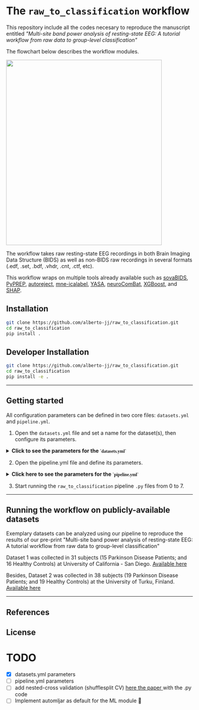 # The ``raw_to_classification`` workflow

This repository include all the codes necesary to reproduce the manuscript entitled *"Multi-site band power analysis of resting-state EEG: A tutorial workflow from raw data to group-level classification"*

The flowchart below describes the workflow modules.

<img src="https://user-images.githubusercontent.com/71186117/225244708-b0227c35-eef3-42c1-b649-b619e1b41851.png" width="420" height="500">

The workflow takes raw resting-state EEG recordings in both Brain Imaging Data Structure (BIDS) as well as non-BIDS raw recordings in several formats (.edf, .set, .bdf, .vhdr, .cnt, .ctf, etc).

This workflow wraps on multiple tools already available such as [sovaBIDS](https://github.com/yjmantilla/sovabids), [PyPREP](https://github.com/sappelhoff/pyprep), [autoreject](https://github.com/autoreject/autoreject), [mne-icalabel](https://github.com/mne-tools/mne-icalabel), [YASA](https://github.com/raphaelvallat/yasa), [neuroComBat](https://github.com/Jfortin1/ComBatHarmonization), [XGBoost](https://github.com/dmlc/xgboost), and [SHAP](https://github.com/slundberg/shap).


## Installation

```bash
git clone https://github.com/alberto-jj/raw_to_classification.git
cd raw_to_classification
pip install .
```

## Developer Installation

```bash
git clone https://github.com/alberto-jj/raw_to_classification.git
cd raw_to_classification
pip install -e .
```
---

## Getting started
All configuration parameters can be defined in two core files: `datasets.yml` and `pipeline.yml`.

1. Open the `datasets.yml` file and set a name for the dataset(s), then configure its parameters.

<details>
    <summary><b> Click to see the parameters for the <code style="font-family: consolas;">`datasets.yml`</code></b> </summary>
    <p>


| Parameter | Input type | Description |
| --- | --- | --- |
| **`url`** | `str`, optional | URL address of the dataset. |
| **`dataset_label`** | `str`	, required | Identifier label for the dataset. |
| **`participants_file`** | `str`, required | Path to the participants metadata file. If data is in BIDS format, fill-in the path to the "participants.tsv" file. |
| **`reader`** | optional |  Fill below the desired <ins>reader function</ins> and its <ins>arguments</ins>. ***Only useful if metadata is NOT in BIDS format*** |
| *`function`* | `str`, optional  | Reader function to be used to read the participants metadata (e.g. pd.read_excel, pd.read_csv).
| *`args`* | `str`, optional  | Fill below the arguments for the reader function (e.g. delimiter: "\\t", or "{}" if no used arguments).
| **`df_transform`** | `str`, optional |  Write any function to organize metadata file (e.g. "df=df.dropna(subset =['id'])"). ***Only useful if metadata is NOT in BIDS format*** |
| **`cleaned_participants`** | `str`	, optional  | Path to the resulting participants.tsv after using `reader` or `df_transform` functions.
| **`raw_layout`** | required  | Fill below the arguments for the raw layout.
| *`extension`* | `str`	, required  | Extension of the raw files (e.g. ".edf", ".set").
| *`suffix`* | `str`	, required  | Suffix for BIDS format (e.g. "eeg").
| *`return_type`* | `str`	, required  | Return a list with the desired output (e.g. "filename").
| *`task`* | `str`	, required  | Task label according to BIDS specification (e.g. "rest", "eyesClosed").
| **`example_file`** | `str`	, required  | Path to an exemplary file wether in BIDS or Non-BIDS format.
| **`ch_names`** | `list`	, required  | List of Channel names in standard format (i.e. Fp1, Oz).
| **`PowerLineFrequency`** | `int`	, required  | Power line noise in Hz.
| **`bids_root`** | `str`	, required  | Path to the BIDS root folder.
| **`sovabids`** | optional  | Use the `paths` and `rules` parameters to convert into BIDS.
| *`paths`* | | Use the `source_path` and `bids_path` parameters as detailed below.
| `source_path` |`str`	  | Path of the folder with the source files.
| `bids_path` | `str`	 | Path of the folder with the BIDS converted data.
| *`rules`* | | Use the `source_path` and `bids_path` parameters as detailed below.
| `dataset_description` | `str`	 | Description of the current dataset.
| `Name` |  `str`	 | Dataset name.
| `Authors` | `str`	  | Names of the authors of the dataset.
| `sidecar` | | Define below the configurations of the sidecar file.
| `PowerLineFrequency` | `int`	  | Power line noise, noted for visualization and inspection.
| `EEGReference` |  `str`	 | Reference channel.
| *`channels`* | | Define below the channels.tsv file. 
| `type` |   | This property allow us to overwrite channel types inferred by MNE 'HEOG', 'VEOG'. Here the syntax is "<channel name> : <channel type according to bids notation>" (e.g. HEOG : HEOG).
| `VEOG` |  `str`	 | Vertical EOG channel.
| `HEOG` |  `str`	 | Horizontal EOG channel.
| *`non-bids`* |   | Additional configuration not belonging specifically to any of the previous objects
| `eeg_extension` |  |  Sets which extension to read the EEG files.
| `path_analysis` |  | Some BIDS properties can be inferred from the path of the source files.
| `pattern` |  | Regex pattern of the original EEG filenames (e.g. data/%a%_%b%.set if the names follows the "subject" + "task" + ".set" pattern, as in 01_rest.set. See [`sovabids`](https://sovabids.readthedocs.io/en/latest/rules_schema.html) documentation for more details. 
| `operation` |  |  Make an operation between fields extracted by pattern matching to produce a single BIDS field (e.g. Given "Healthy_01_EyesOpen.set", one can produce "Healthy01" in the "subject" BIDS field by using the operation *entities.subject : "[a] + [b]"* See [ `sovabids` ](https://sovabids.readthedocs.io/en/latest/rules_schema.html#operation-experimental) documentation for more details. 
| `entities.subject` |  |  Pattern element in the original filename corresponding to the subject identifier (e.g. Given original filenames like "sub01_rest.set", "sub02_rest.set", "subXX_rest.set", the pattern %a%_%b%.set can be used. Thus, [a] should be used in the `entities.subject` field to extract the participant identifier from filenames.
| `entities.task` |  |  Pattern element in the original filename corresponding to the task name (e.g. Given original filenames like "sub01_rest.set", "sub02_rest.set", "subXX_rest.set", the pattern %a%_%b%.set can be used. Thus, [b] should be used in the `entities.subject` field to extract the task name ("rest") from filenames.
| *`file_filter`* |  |  Fill below with the parameters to filter and select files.
| `exclude` |  |   Substring present in the filenames to exclude.


</p>
</details>


2. Open the pipeline.yml file and define its parameters.
      
<details>
    <summary><b> Click here to see the parameters for the <code style="font-family: consolas;">`pipeline.yml`</code></b> </summary>
    <p>


| Parameter | Input type | Description |
| --- | --- | --- |
| **`inspect`** |  | Inspection module to visualize stacked all channels PSD plots. |
| *`path`* | `str`| Fill in the path to the inspection plots and log results |
| **`preprocess`** |  | Preprocessing module. |
| *`prepare`* |  |  Fill below the desired parameters for the PREPARE pipeline |
| *`epoch_length`* | `int` | Epoch length in seconds.  |
| *`downsample`* | `int` | New sampling frequency after downsampling all datasets to a common sample frequency. Default value is 500 |
| *`ica_method`* | `str` | Methods for ICA fitting available in [`mne.preprocessing.ICA`](https://mne.tools/stable/generated/mne.preprocessing.ICA.html). Default is `fastica` |
| *`skip_prep`* | `bool` | Skip `pyprep`. Default value is False. |
| *`skip_reject`* | `int` | Skip `autoreject`. Default value is False.  |
| *`overwrite`* | `bool` | Overwrite original file. Default value is False. |
| **`features`** |  | Feature extraction module. |
| *`downsample`* |  `int` |  New sampling frequency after downsampling all datasets to a common sample frequency. Default value is 500. **Useful if the preprocessing module was skipped** |
| *`num_epochs`* | `int`, `str`| Equalize epoch number across subjects to a fixed numeric value, or the min of epochs across all subjects.  |
| *`prefilter`* |  | Prefilter signals based on a defined range of interest frequencies|
| `l_freq` | `int` | The lower pass-band edge, FIR filter[`mne.Epochs.filter`](https://mne.tools/stable/generated/mne.Epochs.html#mne.Epochs.filter). |
| `h_freq` | `int` | The higher pass-band edge, FIR filter[`mne.Epochs.filter`](https://mne.tools/stable/generated/mne.Epochs.html#mne.Epochs.filter).|
| *`keep_channels`* | `bool` or `list`  | List with the selected channels to keep, if False, all channels are used for feature extraction |
| *`feature_list`* | `bool` | You can configure different features for the same function but different args |
| *`PowerSpectrum`* |  | Compute power spectrum using using multitapers (https://mne.tools/stable/generated/mne.Epochs.html#mne.Epochs.filter). |
| `h_freq` | `int` | The higher pass-band edge, FIR filter[`mne.Epochs.filter`](https://mne.tools/stable/generated/mne.Epochs.html#mne.Epochs.filter).|
| *`keep_channels`* | `bool` or `list`  | List with the selected channels to keep, if False, all channels are used for feature extraction |
| *`feature_list`* | `bool` | You can configure different features for the same function but different args |

    PowerSpectrum:
      overwrite : False
      function : spectrum
      args:
        multitaper:
          adaptive : False
          low_bias : True
          normalization : 'full'
          verbose : 0
    RelativeBandPower1:
      overwrite : False
      function: relative_bandpower
      args :
        bands:
          delta : [1,4]
          theta : [4,8]
          alpha : [8,13]
          beta  : [13,30]
          pre_alpha : [5.5,8]
          slow_theta : [4,5.5]
        multitaper : {}
    RelativeBandPower2:
      overwrite : False
      function: relative_bandpower
      args :
        bands:
          alpha1 : [8.5, 10.5]
          alpha2 : [10.5, 12.5]
          beta1  : [12.5, 18.5]
          beta2  : [18.5, 21]
          beta3  : [21, 30]
        multitaper : {}

        aggregate:
          path : './data/aggregate'
          filename : 'multidataset.csv'
          id_splitter : '/'
          features: 
            - RelativeBandPower1
            #- RelativeBandPower2

        harmonization:
          path : './data/harmonization'
          MAX_FEATURES: null
          neuroCombat:
            batch : dataset
            covars :
              - dataset
              - sex
              - age
              - group
            drop :
              - id
              - subject
              - task
            categorical:
              - sex
              - group
              - dataset # Cuando entra en neurocombat el batch (Dataset) se quita de la lista
          split:
            test : 0.3
            target : 'group'
            folds : 5

        classification:
          path: './data/classification'

</p>
</details>

3. Start running the `raw_to_classification` pipeline `.py` files from 0 to 7.

---

## Running the workflow on publicly-available datasets

Exemplary datasets can be analyzed using our pipeline to reproduce the results of our pre-print "Multi-site band power analysis of resting-state EEG: A tutorial workflow from raw data to group-level classification"

Dataset 1 was collected in 31 subjects (15 Parkinson Disease Patients; and 16 Healthy Controls) at University of California - San Diego. [Available here](
https://openneuro.org/datasets/ds002778/versions/1.0.2)

Besides, Dataset 2 was collected in 38 subjects (19 Parkinson Disease Patients; and 19 Healthy Controls) at the University of Turku, Finland.
[Available here](https://osf.io/pehj9/)

---

## References

## License


# TODO
- [x] datasets.yml parameters
- [ ] pipeline.yml parameters
- [ ] add nested-cross validation (shufflesplit CV) [here the paper ](https://www.nature.com/articles/s41598-022-23327-1) with the .py code 
- [ ] Implement automljar as default for the ML module :tada:     
